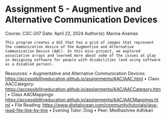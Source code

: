 Assignment 5 - Augmentive and Alternative Communication Devices
===============================================================

Course: CSC-207
Date: April 22, 2024
Author(s): Marina Ananias

    This program creates a GUI that has a grid of images that represent the communication device of the Augmentive and Alternative Communication Device (AAC). In this mini-project, we explored associative arrays and learned more about some of the issues at play in designing software for people with disabilities (and using software as a disabled person).

Resources:
    • Augmentative and Alternative Communication Devices: https://accessibilityeducation.github.io/assignments/AAC/AAC.html
    • Class AACCategory: https://accessibilityeducation.github.io/assignments/AAC/AACCategory.html
    • Class AACMappings: https://accessibilityeducation.github.io/assignments/AAC/AACMappings.html
    • File Reading: https://www.digitalocean.com/community/tutorials/java-read-file-line-by-line
    • Evening Tutor: Diog
    • Peer: Medhashree Adhikari
